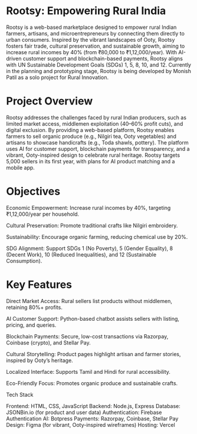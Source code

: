 # Rootsy: Empowering Rural India



Rootsy is a web-based marketplace designed to empower rural Indian farmers, artisans, and microentrepreneurs by connecting them directly to urban consumers. Inspired by the vibrant landscapes of Ooty, Rootsy fosters fair trade, cultural preservation, and sustainable growth, aiming to increase rural incomes by 40% (from ₹80,000 to ₹1,12,000/year). With AI-driven customer support and blockchain-based payments, Rootsy aligns with UN Sustainable Development Goals (SDGs) 1, 5, 8, 10, and 12. Currently in the planning and prototyping stage, Rootsy is being developed by Monish Patil as a solo project for Rural Innovation.


# Project Overview

Rootsy addresses the challenges faced by rural Indian producers, such as limited market access, middlemen exploitation (40–60% profit cuts), and digital exclusion. By providing a web-based platform, Rootsy enables farmers to sell organic produce (e.g., Nilgiri tea, Ooty vegetables) and artisans to showcase handicrafts (e.g., Toda shawls, pottery). The platform uses AI for customer support, blockchain payments for transparency, and a vibrant, Ooty-inspired design to celebrate rural heritage. Rootsy targets 5,000 sellers in its first year, with plans for AI product matching and a mobile app.


# Objectives

Economic Empowerment: Increase rural incomes by 40%, targeting ₹1,12,000/year per household.

Cultural Preservation: Promote traditional crafts like Nilgiri embroidery.

Sustainability: Encourage organic farming, reducing chemical use by 20%.

SDG Alignment: Support SDGs 1 (No Poverty), 5 (Gender Equality), 8 (Decent Work), 10 (Reduced Inequalities), and 12 (Sustainable Consumption).



# Key Features

Direct Market Access: Rural sellers list products without middlemen, retaining 80%+ profits.

AI Customer Support: Python-based chatbot assists sellers with listing, pricing, and queries.

Blockchain Payments: Secure, low-cost transactions via Razorpay, Coinbase (crypto), and Stellar Pay.

Cultural Storytelling: Product pages highlight artisan and farmer stories, inspired by Ooty’s heritage.

Localized Interface: Supports Tamil and Hindi for rural accessibility.

Eco-Friendly Focus: Promotes organic produce and sustainable crafts.




Tech Stack

Frontend: HTML, CSS, JavaScript
Backend: Node.js, Express
Database: JSONBin.io (for product and user data)
Authentication: Firebase Authentication
AI: Botpress
Payments: Razorpay, Coinbase, Stellar Pay
Design: Figma (for vibrant, Ooty-inspired wireframes)
Hosting: Vercel
